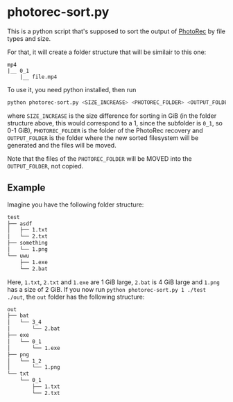 # photorec-sort.py

This is a python script that's supposed to sort the output of [PhotoRec](https://www.cgsecurity.org/wiki/PhotoRec) by file types and size.

For that, it will create a folder structure that will be similair to this one:

```text
mp4
|__ 0_1
    |__ file.mp4
```

To use it, you need python installed, then run

```sh
python photorec-sort.py <SIZE_INCREASE> <PHOTOREC_FOLDER> <OUTPUT_FOLDER>
```

where `SIZE_INCREASE` is the size difference for sorting in GiB (in the folder structure above, this would correspond to a 1, since the subfolder is `0_1`, so 0-1 GiB), `PHOTOREC_FOLDER` is the folder of the PhotoRec recovery and `OUTPUT_FOLDER` is the folder where the new sorted filesystem will be generated and the files will be moved.

Note that the files of the `PHOTOREC_FOLDER` will be MOVED into the `OUTPUT_FOLDER`, not copied.

## Example

Imagine you have the following folder structure:

```txt
test
├── asdf
│   ├── 1.txt
│   └── 2.txt
├── something
│   └── 1.png
└── uwu
    ├── 1.exe
    └── 2.bat
```

Here, `1.txt`, `2.txt` and `1.exe` are 1 GiB large, `2.bat` is 4 GiB large and `1.png` has a size of 2 GiB. If you now run `python photorec-sort.py 1 ./test ./out`, the `out` folder has the following structure:

```txt
out
├── bat
│   └── 3_4
│       └── 2.bat
├── exe
│   └── 0_1
│       └── 1.exe
├── png
│   └── 1_2
│       └── 1.png
└── txt
    └── 0_1
        ├── 1.txt
        └── 2.txt
```
